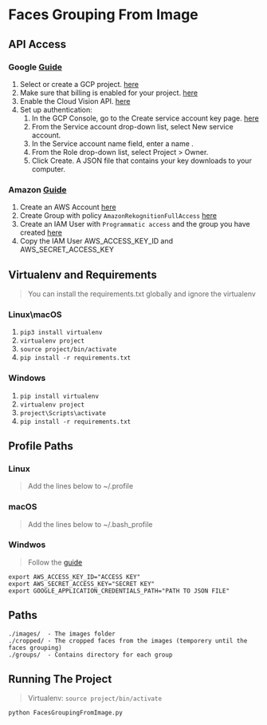 # **Faces Grouping From Image**
## **API Access**
### Google [Guide](https://docs.aws.amazon.com/rekognition/latest/dg/setting-up.html)
1. Select or create a GCP project. [here](https://cloud.google.com/vision/docs/quickstart-client-libraries)
2. Make sure that billing is enabled for your project. [here](https://cloud.google.com/billing/docs/how-to/modify-project)
3. Enable the Cloud Vision API. [here](https://console.cloud.google.com/flows/enableapi?apiid=vision-json.googleapis.com&_ga=2.105122826.-822335999.1544290095)
4. Set up authentication:
   1. In the GCP Console, go to the Create service account key page. [here](https://console.cloud.google.com/apis/credentials/serviceaccountkey?_ga=2.52249888.-822335999.1544290095)
   2. From the Service account drop-down list, select New service account.
   3. In the Service account name field, enter a name .
   4. From the Role drop-down list, select Project > Owner.
   5. Click Create. A JSON file that contains your key downloads to your computer.

### Amazon [Guide](https://docs.aws.amazon.com/rekognition/latest/dg/setting-up.html)
1. Create an AWS Account [here](https://aws.amazon.com/)
2. Create Group with policy `AmazonRekognitionFullAccess` [here](https://console.aws.amazon.com/iam/home#/groups)
3. Create an IAM User with `Programmatic access` and the group you have created [here](https://console.aws.amazon.com/iam/home#/users)
4. Copy the IAM User AWS_ACCESS_KEY_ID and AWS_SECRET_ACCESS_KEY


## **Virtualenv and Requirements**
> You can install the requirements.txt globally and ignore the virtualenv

### Linux\macOS
1. ```pip3 install virtualenv```
2. ```virtualenv project```
3. ```source project/bin/activate```
4. ```pip install -r requirements.txt```

### Windows
1. ```pip install virtualenv```
2. ```virtualenv project```
3. ```project\Scripts\activate```
4. ```pip install -r requirements.txt```

## **Profile Paths**
### Linux
> Add the lines below to ~/.profile

### macOS
> Add the lines below to ~/.bash_profile

### Windwos
> Follow the [guide](http://www.forbeslindesay.co.uk/post/42833119552/permanently-set-environment-variables-on-windows)

```
export AWS_ACCESS_KEY_ID="ACCESS KEY"
export AWS_SECRET_ACCESS_KEY="SECRET KEY"
export GOOGLE_APPLICATION_CREDENTIALS_PATH="PATH TO JSON FILE"
```

## **Paths**
```
./images/  - The images folder
./cropped/ - The cropped faces from the images (temporery until the faces grouping)
./groups/  - Contains directory for each group
```

## **Running The Project**
>  Virtualenv: ```source project/bin/activate```

```python FacesGroupingFromImage.py```
